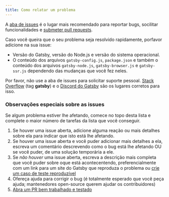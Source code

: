 ```yaml
---
title: Como relatar um problema
---
```


A [aba de issues](https://github.com/gatsbyjs/gatsby/issues) é o lugar mais recomendado para reportar bugs, socilitar funcionalidades e [submeter pull requests](/contributing/how-to-open-a-pull-request/).

Caso você queira que o seu problema seja resolvido rapidamente, porfavor adicione na sua issue:

- Versão do Gatsby, versão do Node.js e versão do sistema operacional.
- O conteúdo dos arquivos `gatsby-config.js`, `package.json` e também o conteúdo dos arquivos
  `gatsby-node.js`, `gatsby-browser.js` e `gatsby-ssr.js` dependendo das mudanças que você fez neles.

Por favor, não use a aba de issues para solicitar suporte pessoal. [Stack Overflow](https://stackoverflow.com/questions/ask?tags=gatsby) (tag **gatsby**) e o [Discord do Gatsby](https://gatsby.dev/discord) são os lugares corretos para isso.

### Observações especiais sobre as issues

Se algum problema estiver lhe afetando, comece no topo desta lista e complete o maior número de tarefas da lista que você conseguir.

1.  Se houver uma issue aberta, adicione alguma reação ou mais detalhes sobre ela para indicar que isto está lhe afetando.
2.  Se houver uma issue aberta e você puder adicionar mais detalhes a ela, escreva um comentário descrevendo como o bug está lhe afetando OU se você puder, de uma solução temporária a ele.
3.  Se _não houver_ uma issue aberta, escreva a descrição mais completa que você puder sobre oque está acontecentendo, preferencialmente com um link para um site do Gatsby que reproduza o problema ou [crie um caso de teste reproduzível](/contributing/how-to-make-a-reproducible-test-case/)
4.  Ofereça ajuda para corrigir o bug (é totalmente esperado que você peça ajuda; mantenedores open-source querem ajudar os contribuidores)
5.  [Abra um PR bem trabalhado e testado](/contributing/how-to-open-a-pull-request/)

